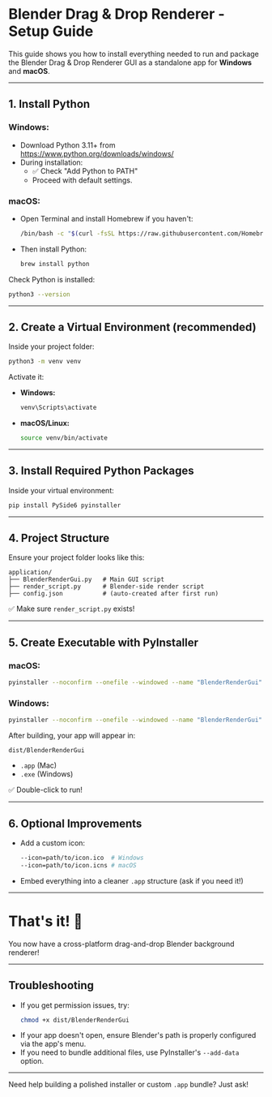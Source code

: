 # Blender Drag & Drop Renderer - Setup Guide

This guide shows you how to install everything needed to run and package the Blender Drag & Drop Renderer GUI as a standalone app for **Windows** and **macOS**.

---

## 1. Install Python

### Windows:
- Download Python 3.11+ from https://www.python.org/downloads/windows/
- During installation:
  - ✅ Check "Add Python to PATH"
  - Proceed with default settings.

### macOS:
- Open Terminal and install Homebrew if you haven't:
  ```bash
  /bin/bash -c "$(curl -fsSL https://raw.githubusercontent.com/Homebrew/install/HEAD/install.sh)"
  ```
- Then install Python:
  ```bash
  brew install python
  ```

Check Python is installed:
```bash
python3 --version
```

---

## 2. Create a Virtual Environment (recommended)

Inside your project folder:

```bash
python3 -m venv venv
```

Activate it:

- **Windows:**
  ```bash
  venv\Scripts\activate
  ```
- **macOS/Linux:**
  ```bash
  source venv/bin/activate
  ```

---

## 3. Install Required Python Packages

Inside your virtual environment:

```bash
pip install PySide6 pyinstaller
```

---

## 4. Project Structure

Ensure your project folder looks like this:

```
application/
├── BlenderRenderGui.py   # Main GUI script
├── render_script.py      # Blender-side render script
├── config.json           # (auto-created after first run)
```

✅ Make sure `render_script.py` exists!

---

## 5. Create Executable with PyInstaller

### macOS:
```bash
pyinstaller --noconfirm --onefile --windowed --name "BlenderRenderGui" BlenderRenderGui.py
```

### Windows:
```bash
pyinstaller --noconfirm --onefile --windowed --name "BlenderRenderGui" BlenderRenderGui.py
```

After building, your app will appear in:
```
dist/BlenderRenderGui
```

- `.app` (Mac)
- `.exe` (Windows)

✅ Double-click to run!

---

## 6. Optional Improvements

- Add a custom icon:
  ```bash
  --icon=path/to/icon.ico  # Windows
  --icon=path/to/icon.icns # macOS
  ```
- Embed everything into a cleaner `.app` structure (ask if you need it!)

---

# That's it! 🎉

You now have a cross-platform drag-and-drop Blender background renderer!

---

## Troubleshooting

- If you get permission issues, try:
  ```bash
  chmod +x dist/BlenderRenderGui
  ```
- If your app doesn't open, ensure Blender's path is properly configured via the app's menu.
- If you need to bundle additional files, use PyInstaller's `--add-data` option.

---

Need help building a polished installer or custom `.app` bundle? Just ask!

